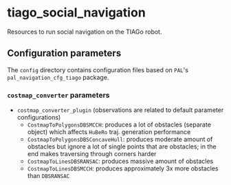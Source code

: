 # tiago_social_navigation
Resources to run social navigation on the TIAGo robot.

## Configuration parameters
The `config` directory contains configuration files based on `PAL`'s `pal_navigation_cfg_tiago` package.

### `costmap_converter` parameters
- `costmap_converter_plugin` (observations are related to default parameter configurations)
    - `CostmapToPolygonsDBSMCCH`: produces a lot of obstacles (separate object) which affects `HuBeRo` traj. generation performance
    - `CostmapToPolygonsDBSConcaveHull`: produces moderate amount of obstacles but ignore a lot of single points that are obstacles; in the end makes traversing through corners harder
    - `CostmapToLinesDBSRANSAC`: produces massive amount of obstacles
    - `CostmapToLinesDBSMCCH`: produces approximately 3x more obstacles than `DBSRANSAC`
